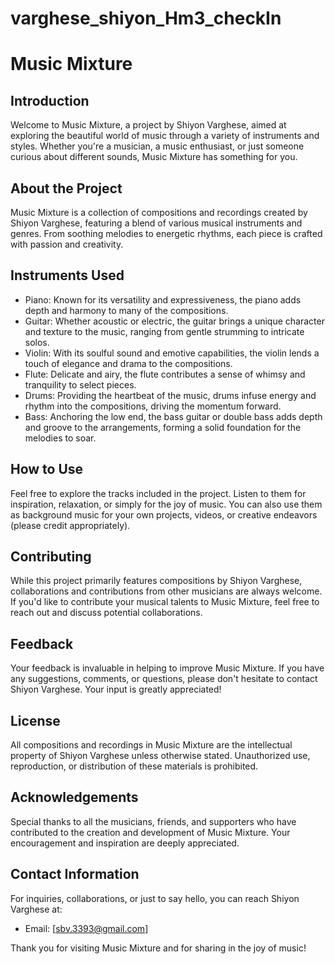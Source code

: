 # varghese_shiyon_Hm3_checkIn
 
# Music Mixture

## Introduction
Welcome to Music Mixture, a project by Shiyon Varghese, aimed at exploring the beautiful world of music through a variety of instruments and styles. Whether you're a musician, a music enthusiast, or just someone curious about different sounds, Music Mixture has something for you.

## About the Project
Music Mixture is a collection of compositions and recordings created by Shiyon Varghese, featuring a blend of various musical instruments and genres. From soothing melodies to energetic rhythms, each piece is crafted with passion and creativity.

## Instruments Used
- Piano: Known for its versatility and expressiveness, the piano adds depth and harmony to many of the compositions.
- Guitar: Whether acoustic or electric, the guitar brings a unique character and texture to the music, ranging from gentle strumming to intricate solos.
- Violin: With its soulful sound and emotive capabilities, the violin lends a touch of elegance and drama to the compositions.
- Flute: Delicate and airy, the flute contributes a sense of whimsy and tranquility to select pieces.
- Drums: Providing the heartbeat of the music, drums infuse energy and rhythm into the compositions, driving the momentum forward.
- Bass: Anchoring the low end, the bass guitar or double bass adds depth and groove to the arrangements, forming a solid foundation for the melodies to soar.

## How to Use
Feel free to explore the tracks included in the project. Listen to them for inspiration, relaxation, or simply for the joy of music. You can also use them as background music for your own projects, videos, or creative endeavors (please credit appropriately).

## Contributing
While this project primarily features compositions by Shiyon Varghese, collaborations and contributions from other musicians are always welcome. If you'd like to contribute your musical talents to Music Mixture, feel free to reach out and discuss potential collaborations.

## Feedback
Your feedback is invaluable in helping to improve Music Mixture. If you have any suggestions, comments, or questions, please don't hesitate to contact Shiyon Varghese. Your input is greatly appreciated!

## License
All compositions and recordings in Music Mixture are the intellectual property of Shiyon Varghese unless otherwise stated. Unauthorized use, reproduction, or distribution of these materials is prohibited.

## Acknowledgements
Special thanks to all the musicians, friends, and supporters who have contributed to the creation and development of Music Mixture. Your encouragement and inspiration are deeply appreciated.

## Contact Information
For inquiries, collaborations, or just to say hello, you can reach Shiyon Varghese at:
- Email: [sbv.3393@gmail.com]


Thank you for visiting Music Mixture and for sharing in the joy of music!

